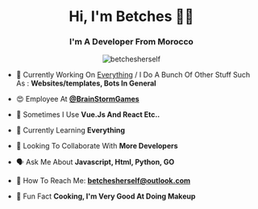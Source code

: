<h1 align="center">Hi, I'm Betches 👨‍💻 </h1>

<h3 align="center">I'm A Developer From Morocco</h3>

<p align="center"> <img src="https://komarev.com/ghpvc/?username=betchesherself&label=Profile%20views&color=0e75b6&style=flat" alt="betchesherself" /> </p>





- 🤖 Currently Working On [Everything](https://github.com/BetchesHerself) / I Do A Bunch Of Other Stuff Such As : **Websites/templates, Bots In General**

- 😍 Employee At [**@BrainStormGames**](https://github.com/BrainstormGames)

- 👀 Sometimes I Use **Vue.Js And React Etc..**

- 🧠 Currently Learning **Everything**



- 🤩 Looking To Collaborate With **More Developers**

- 🗣️ Ask Me About **Javascript, Html, Python, GO**

- 📧 How To Reach Me: **betchesherself@outlook.com**

- 💄 Fun Fact **Cooking, I'm Very Good At Doing Makeup**
